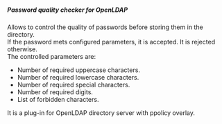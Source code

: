 ##### Password quality checker for OpenLDAP

Allows to control the quality of passwords before storing them in the directory.  
If the password mets configured parameters, it is accepted. It is rejected otherwise.  
The controlled parameters are:  
+ Number of required uppercase characters.
+ Number of required lowercase characters.
+ Number of required special characters.
+ Number of required digits.
+ List of forbidden characters.


It is a plug-in for OpenLDAP directory server with ppolicy overlay. 
